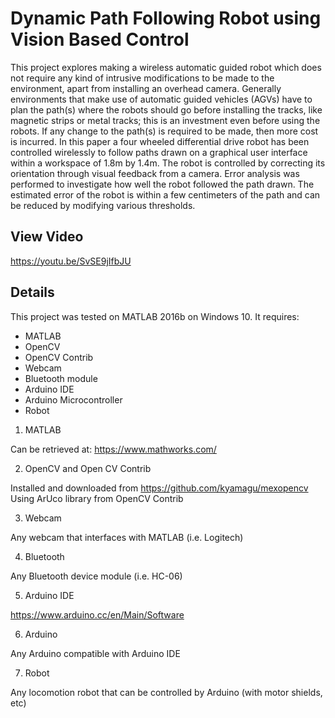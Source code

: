 # Dynamic Path Following Robot using Vision Based Control
This project explores making a wireless automatic guided robot which does not require any kind of intrusive modifications to be made to the environment, apart from installing an overhead camera. Generally environments that make use of automatic guided vehicles (AGVs) have to plan the path(s) where the robots should go before installing the tracks, like magnetic strips or metal tracks; this is an investment even before using the robots. If any change to the path(s) is required to be made, then more cost is incurred. In this paper a four wheeled differential drive robot has been controlled wirelessly to follow paths drawn on a graphical user interface within a workspace of 1.8m by 1.4m. The robot is controlled by correcting its orientation through visual feedback from a camera. Error analysis was performed to investigate how well the robot followed the path drawn. The estimated error of the robot is within a few centimeters of the path and can be reduced by modifying various thresholds.

## View Video
https://youtu.be/SvSE9jIfbJU

## Details
This project was tested on MATLAB 2016b on Windows 10.  It requires:

- MATLAB
- OpenCV
- OpenCV Contrib
- Webcam
- Bluetooth module
- Arduino IDE
- Arduino Microcontroller
- Robot

1. MATLAB

  Can be retrieved at: https://www.mathworks.com/

2. OpenCV and Open CV Contrib

  Installed and downloaded from https://github.com/kyamagu/mexopencv
  Using ArUco library from OpenCV Contrib

3. Webcam

  Any webcam that interfaces with MATLAB (i.e. Logitech)

4. Bluetooth

  Any Bluetooth device module (i.e. HC-06)

5. Arduino IDE

  https://www.arduino.cc/en/Main/Software

6. Arduino

  Any Arduino compatible with Arduino IDE

7. Robot

  Any locomotion robot that can be controlled by Arduino (with motor shields, etc)
